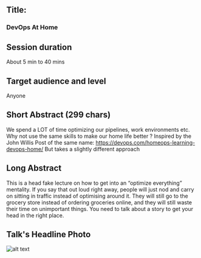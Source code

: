 ## Title: 
### DevOps At Home

## Session duration

About 5 min to 40 mins


## Target audience and level

Anyone

## Short Abstract (299 chars)

We spend a LOT of time optimizing our pipelines, work environments etc. Why not use the same skills to make our home life better ? 
Inspired by the John Willis Post of the same name: https://devops.com/homeops-learning-devops-home/ But takes a slightly different approach

## Long Abstract

This is a head fake lecture on how to get into an “optimize everything” mentality. If you say that out loud right away, people will just nod and carry on sitting in traffic instead of optimising around it. They will still go to the grocery store instead of ordering groceries online, and they will still waste their time on unimportant things. You need to talk about a story to get your head in the right place.

## Talk's Headline Photo

![alt text]( "None")
